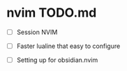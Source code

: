 # nvim TODO.md
- [ ] Session NVIM
- [ ] Faster lualine that easy to configure
- [ ] Setting up for obsidian.nvim

